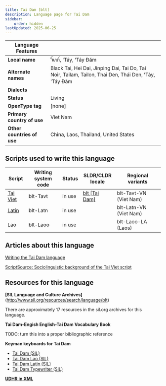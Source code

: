```yaml
---
title: Tai Dam [blt]
description: Language page for Tai Dam
sidebar:
    order: hidden
lastUpdated: 2025-06-25
---
```


**Language Features** |     |
--------------------- | --- |
**Local name** | ꪼꪕꪒꪾ, ꞌTáy, ꞌTáy Ðăm    
**Alternate names** | Black Tai, Hei Dai, Jinping Dai, Tai Do, Tai Noir, Tailam, Tailon, Thai Den, Thái Den, ꞌTáy, ꞌTáy Ðăm
**Dialects** | |
**Status** | Living |
**OpenType tag** | [none] |
**Primary country of use** | Viet Nam |
**Other countries of use** | China, Laos, Thailand, United States |

## Scripts used to write this language

Script | Writing system<br>code | Status | SLDR/CLDR<br>locale | Regional<br>variants |
-------- | ---------------------- | ------ | ------------------- | -------------------- |
[Tai Viet](writingsystems.info/scrlang/script-tavt) | blt-Tavt | in use | [blt \[Tai Dam\]](https://unicode.org/cldr/charts/47/summary/blt.html) | blt-Tavt-VN (Viet Nam) |
[Latin](writingsystems.info/scrlang/script-latn) | blt-Latn | in use | | blt-Latn-VN (Viet Nam) |
Lao | blt-Laoo | in use | | blt-Laoo-LA (Laos) |

## Articles about this language

[Writing the Tai Dam language](writingsystems.info/scrlang/articles/writing-tai-dam-language)

[ScriptSource: Sociolinguistic background of the Tai Viet script](https://scriptsource.org/cms/scripts/page.php?item_id=entry_detail&uid=67379a5c7f)

## Resources for this language

**[SIL Language and Culture Archives]**(http://www.sil.org/resources/search/language/blt)

There are approximately 17 resources in the sil.org archives for this language.

**Tai Dam-Engish English-Tai Dam Vocabulary Book**

TODO: turn this into a proper bibliographic reference

**Keyman keyboards for Tai Dam**

* [Tai Dam (SIL)](https://keyman.com/keyboards/sil_tai_dam)
* [Tai Dam Lao (SIL)](https://keyman.com/keyboards/sil_tai_dam_lao)
* [Tai Dam Latin (SIL)](https://keyman.com/keyboards/sil_tai_dam_latin)
* [Tai Dam Typewriter (SIL)](https://keyman.com/keyboards/sil_tai_dam_typewriter)

[**UDHR in XML**](http://efele.net/udhr/d/udhr_blt.txt)
